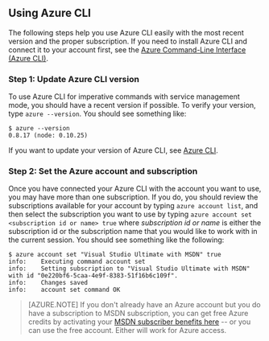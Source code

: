 <properties services="virtual-machines" title="Setting up Azure CLI for service management" authors="squillace" solutions="" manager="timlt" editor="tysonn" />

<tags
   ms.service="virtual-machine"
   ms.date="04/13/2015"
   wacn.date="" />

## Using Azure CLI

The following steps help you use Azure CLI easily with the most recent version and the proper subscription. If you need to install Azure CLI and connect it to your account first, see the [Azure Command-Line Interface (Azure CLI)](/documentation/articles/xplat-cli-install/).

### Step 1: Update Azure CLI version

To use Azure CLI for imperative commands with service management mode, you should have a recent version if possible. To verify your version, type `azure --version`. You should see something like:

    $ azure --version
    0.8.17 (node: 0.10.25)

If you want to update your version of Azure CLI, see [Azure CLI](https://github.com/Azure/azure-xplat-cli).

### Step 2: Set the Azure account and subscription

Once you have connected your Azure CLI with the account you want to use, you may have more than one subscription. If you do, you should review the subscriptions available for your account by typing `azure account list`, and then select the subscription you want to use by typing `azure account set <subscription id or name> true` where _subscription id or name_ is either the subscription id or the subscription name that you would like to work with in the current session. You should see something like the following:

    $ azure account set "Visual Studio Ultimate with MSDN" true
    info:    Executing command account set
    info:    Setting subscription to "Visual Studio Ultimate with MSDN" with id "0e220bf6-5caa-4e9f-8383-51f16b6c109f".
    info:    Changes saved
    info:    account set command OK

> [AZURE.NOTE] If you don't already have an Azure account but you do have a subscription to MSDN subscription, you can get free Azure credits by activating your [MSDN subscriber benefits here](https://azure.microsoft.com/pricing/member-offers/msdn-benefits-details/) -- or you can use the free account. Either will work for Azure access.
